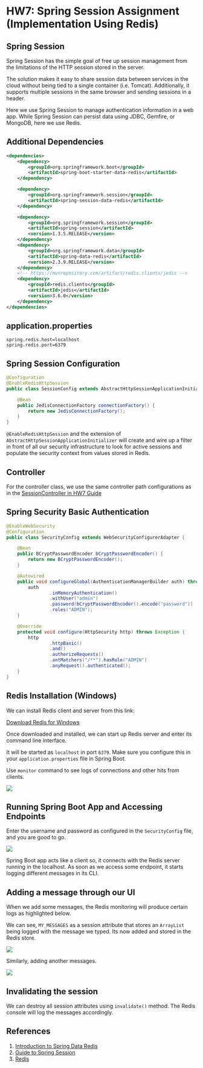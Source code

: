 # HW7: Spring Session Assignment (Implementation Using Redis)

## Spring Session

Spring Session has the simple goal of free up session management from the limitations of the HTTP session stored in the
server.

The solution makes it easy to share session data between services in the cloud without being tied to a single container
(i.e. Tomcat). Additionally, it supports multiple sessions in the same browser and sending sessions in a header.

Here we use Spring Session to manage authentication information in a web app. While Spring Session can persist data
using JDBC, Gemfire, or MongoDB, here we use Redis.

## Additional Dependencies

```xml
<dependencies>
    <dependency>
        <groupId>org.springframework.boot</groupId>
        <artifactId>spring-boot-starter-data-redis</artifactId>
    </dependency>

    <dependency>
        <groupId>org.springframework.session</groupId>
        <artifactId>spring-session-data-redis</artifactId>
    </dependency>

    <dependency>
        <groupId>org.springframework.session</groupId>
        <artifactId>spring-session</artifactId>
        <version>1.3.5.RELEASE</version>
    </dependency>
    <dependency>
        <groupId>org.springframework.data</groupId>
        <artifactId>spring-data-redis</artifactId>
        <version>2.3.9.RELEASE</version>
    </dependency>
    <!-- https://mvnrepository.com/artifact/redis.clients/jedis -->
    <dependency>
        <groupId>redis.clients</groupId>
        <artifactId>jedis</artifactId>
        <version>3.6.0</version>
    </dependency>
</dependencies>
```

## application.properties

```properties
spring.redis.host=localhost
spring.redis.port=6379
```

## Spring Session Configuration
```java
@Configuration
@EnableRedisHttpSession
public class SessionConfig extends AbstractHttpSessionApplicationInitializer {

    @Bean
    public JedisConnectionFactory connectionFactory() {
        return new JedisConnectionFactory();
    }
}
```
`@EnableRedisHttpSession` and the extension of `AbstractHttpSessionApplicationInitializer` will create 
and wire up a filter in front of all our security infrastructure to look for active sessions 
and populate the security context from values stored in Redis.

## Controller
For the controller class, we use the same controller path configurations as in the
[SessionController in HW7 Guide](https://github.com/Suyogyart/SAD-2021/blob/master/HW7/HW7_Guide/src/main/java/com/example/session/controller/SessionController.java)

## Spring Security Basic Authentication

```java
@EnableWebSecurity
@Configuration
public class SecurityConfig extends WebSecurityConfigurerAdapter {

    @Bean
    public BCryptPasswordEncoder bCryptPasswordEncoder() {
        return new BCryptPasswordEncoder();
    }

    @Autowired
    public void configureGlobal(AuthenticationManagerBuilder auth) throws Exception {
        auth
                .inMemoryAuthentication()
                .withUser("admin")
                .password(bCryptPasswordEncoder().encode("password"))
                .roles("ADMIN");
    }

    @Override
    protected void configure(HttpSecurity http) throws Exception {
        http
                .httpBasic()
                .and()
                .authorizeRequests()
                .antMatchers("/**").hasRole("ADMIN")
                .anyRequest().authenticated();
    }
}
```

## Redis Installation (Windows)
We can install Redis client and server from this link:

[Download Redis for Windows](https://github.com/microsoftarchive/redis/releases)

Once downloaded and installed, we can start up Redis server and enter its
command line interface.

It will be started as `localhost` in port `6379`. Make sure you configure this in
your `application.properties` file in Spring Boot.

Use `monitor` command to see logs of connections and other hits from clients.

![](img/redis_server_start_spring_start.png)

## Running Spring Boot App and Accessing Endpoints

Enter the username and password as configured in the `SecurityConfig` file, and you are good to go.

![](img/home_endpoint_after_login.png)

Spring Boot app acts like a client so, it connects with the Redis server running in the localhost.
As soon as we access some endpoint, it starts logging different messages in its CLI.

## Adding a message through our UI

When we add some messages, the Redis monitoring will produce certain logs as highlighted below.

We can see, `MY_MESSAGES` as a session attribute that stores an `ArrayList` being logged with the message we typed. 
Its now added and stored in the Redis store.

![](img/adding_a_message.png)

Similarly, adding another messages.

![](img/another_message.png)

## Invalidating the session
We can destroy all session attributes using `invalidate()` method. The Redis console will 
log the messages accordingly.

## References
1. [Introduction to Spring Data Redis](https://www.baeldung.com/spring-data-redis-tutorial)
2. [Guide to Spring Session](https://www.baeldung.com/spring-session)
3. [Redis](https://redis.io/)